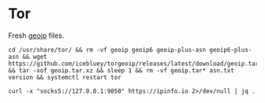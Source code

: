 # Tor
Fresh [geoip](https://github.com/icebluey/torgeoip) files.
```
cd /usr/share/tor/ && rm -vf geoip geoip6 geoip-plus-asn geoip6-plus-asn && wget https://github.com/icebluey/torgeoip/releases/latest/download/geoip.tar.xz && tar -xof geoip.tar.xz && sleep 1 && rm -vf geoip.tar* asn.txt version && systemctl restart tor
```

```
curl -x "socks5://127.0.0.1:9050" https://ipinfo.io 2>/dev/null | jq .
```
